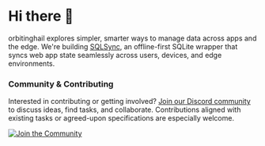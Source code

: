 # Hi there 👋

orbitinghail explores simpler, smarter ways to manage data across apps and the edge. We're building [SQLSync], an offline-first SQLite wrapper that syncs web app state seamlessly across users, devices, and edge environments.

### Community & Contributing

Interested in contributing or getting involved? [Join our Discord community][discord] to discuss ideas, find tasks, and collaborate. Contributions aligned with existing tasks or agreed-upon specifications are especially welcome.

[![Join the Community](https://discordapp.com/api/guilds/1149205110262595634/widget.png?style=banner2)][discord]


[SQLSync]: https://github.com/orbitinghail/sqlsync
[discord]: https://discord.gg/etFk2N9nzC
